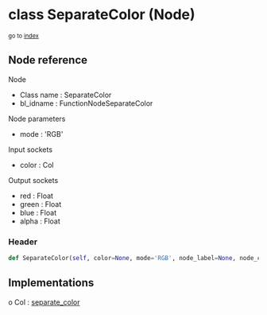 # class SeparateColor (Node)

<sub>go to [index](/docs/index.md)</sub>

## Node reference

Node
 - Class name : SeparateColor
 - bl_idname : FunctionNodeSeparateColor

Node parameters
 - mode : 'RGB'

Input sockets
 - color : Col

Output sockets
 - red : Float
 - green : Float
 - blue : Float
 - alpha : Float

### Header

``` python
def SeparateColor(self, color=None, mode='RGB', node_label=None, node_color=None):
```

## Implementations

o Col : [separate_color](/docs/GeoNodes_classes/Col.md#separate_color)


